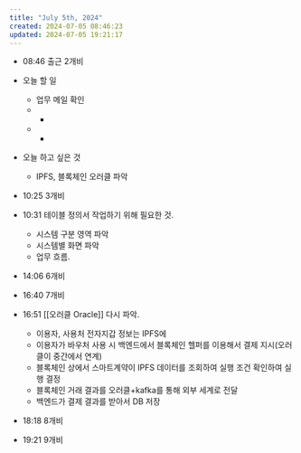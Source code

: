 ```yaml
---
title: "July 5th, 2024"
created: 2024-07-05 08:46:23
updated: 2024-07-05 19:21:17
---
```

  * 08:46 출근 2개비

  * 오늘 할 일
    * 업무 메일 확인
    * -
    * -
  * 오늘 하고 싶은 것
    * IPFS, 블록체인 오러클 파악
  * 10:25 3개비
  * 10:31 테이블 정의서 작업하기 위해 필요한 것.
    * 시스템 구분 영역 파악
    * 시스템별 화면 파악
    * 업무 흐름.
  * 14:06 6개비
  * 16:40 7개비
  * 16:51 [[오러클 Oracle]] 다시 파악.
    * 이용자, 사용처 전자지갑 정보는 IPFS에
    * 이용자가 바우처 사용 시 백엔드에서 블록체인 헬퍼를 이용해서 결제 지시(오러클이 중간에서 연계)
    * 블록체인 상에서 스마트계약이 IPFS 데이터를 조회하여 실행 조건 확인하여 실행 결정
    * 블록체인 거래 결과를 오러클+kafka를 통해 외부 세계로 전달
    * 백엔드가 결제 결과를 받아서 DB 저장
  * 18:18 8개비
  * 19:21 9개비
